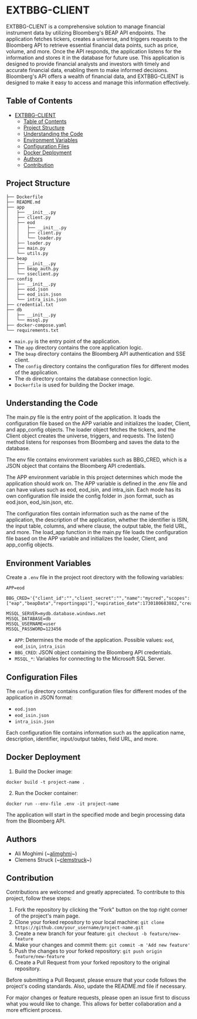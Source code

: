 # EXTBBG-CLIENT

EXTBBG-CLIENT is a comprehensive solution to manage financial instrument data by utilizing Bloomberg's BEAP API endpoints. The application fetches tickers, creates a universe, and triggers requests to the Bloomberg API to retrieve essential financial data points, such as price, volume, and more. Once the API responds, the application listens for the information and stores it in the database for future use. This application is designed to provide financial analysts and investors with timely and accurate financial data, enabling them to make informed decisions. Bloomberg's API offers a wealth of financial data, and EXTBBG-CLIENT is designed to make it easy to access and manage this information effectively.

## Table of Contents

- [EXTBBG-CLIENT](#extbbg-client)
  - [Table of Contents](#table-of-contents)
  - [Project Structure](#project-structure)
  - [Understanding the Code](#understanding-the-code)
  - [Environment Variables](#environment-variables)
  - [Configuration Files](#configuration-files)
  - [Docker Deployment](#docker-deployment)
  - [Authors](#authors)
  - [Contribution](#contribution)

## Project Structure
```
├── Dockerfile
├── README.md
├── app
│   ├── __init__.py
│   ├── client.py
│   ├── eod
│   │   ├── __init__.py
│   │   ├── client.py
│   │   └── loader.py
│   ├── loader.py
│   ├── main.py
│   └── utils.py
├── beap
│   ├── __init__.py
│   ├── beap_auth.py
│   └── sseclient.py
├── config
│   ├── __init__.py
│   ├── eod.json
│   ├── eod_isin.json
│   └── intra_isin.json
├── credential.txt
├── db
│   ├── __init__.py
│   └── mssql.py
├── docker-compose.yaml
└── requirements.txt
```

- `main.py` is the entry point of the application.
- The `app` directory contains the core application logic.
- The `beap` directory contains the Bloomberg API authentication and SSE client.
- The `config` directory contains the configuration files for different modes of the application.
- The `db` directory contains the database connection logic.
- `Dockerfile` is used for building the Docker image.


## Understanding the Code

The main.py file is the entry point of the application. It loads the configuration file based on the APP variable and initializes the loader, Client, and app_config objects. The loader object fetches the tickers, and the Client object creates the universe, triggers, and requests. The listen() method listens for responses from Bloomberg and saves the data to the database.

The env file contains environment variables such as BBG_CRED, which is a JSON object that contains the Bloomberg API credentials.

The APP environment variable in this project determines which mode the application should work on. The APP variable is defined in the .env file and can have values such as eod, eod_isin, and intra_isin. Each mode has its own configuration file inside the config folder in .json format, such as eod.json, eod_isin.json, etc.

The configuration files contain information such as the name of the application, the description of the application, whether the identifier is ISIN, the input table, columns, and where clause, the output table, the field URL, and more. The load_app function in the main.py file loads the configuration file based on the APP variable and initializes the loader, Client, and app_config objects.


## Environment Variables

Create a `.env` file in the project root directory with the following variables:

```
APP=eod

BBG_CRED='{"client_id":"","client_secret":"","name":"mycred","scopes":["eap","beapData","reportingapi"],"expiration_date":1730180683882,"created_date":1682747083882}'

MSSQL_SERVER=mydb.database.windows.net 
MSSQL_DATABASE=db 
MSSQL_USERNAME=user 
MSSQL_PASSWORD=123456
```

- `APP`: Determines the mode of the application. Possible values: `eod`, `eod_isin`, `intra_isin`
- `BBG_CRED`: JSON object containing the Bloomberg API credentials.
- `MSSQL_*`: Variables for connecting to the Microsoft SQL Server.

## Configuration Files

The `config` directory contains configuration files for different modes of the application in JSON format:

- `eod.json`
- `eod_isin.json`
- `intra_isin.json`

Each configuration file contains information such as the application name, description, identifier, input/output tables, field URL, and more.

## Docker Deployment

1. Build the Docker image:

```
docker build -t project-name .
```

2. Run the Docker container:
   
```
docker run --env-file .env -it project-name
```

The application will start in the specified mode and begin processing data from the Bloomberg API.

## Authors

- Ali Moghimi (~[alimghmi](https://github.com/alimghmi)~)
- Clemens Struck (~[clemstruck](https://github.com/clemstruck)~)

## Contribution

Contributions are welcomed and greatly appreciated. To contribute to this project, follow these steps:

1. Fork the repository by clicking the "Fork" button on the top right corner of the project's main page.
2. Clone your forked repository to your local machine: `git clone https://github.com/your_username/project-name.git`
3. Create a new branch for your feature: `git checkout -b feature/new-feature`
4. Make your changes and commit them: `git commit -m 'Add new feature'`
5. Push the changes to your forked repository: `git push origin feature/new-feature`
6. Create a Pull Request from your forked repository to the original repository.

Before submitting a Pull Request, please ensure that your code follows the project's coding standards. Also, update the README.md file if necessary.

For major changes or feature requests, please open an issue first to discuss what you would like to change. This allows for better collaboration and a more efficient process.